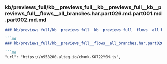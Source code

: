 ### kb/previews_full/kb__previews_full__kb__previews_full__kb__previews_full__flows__all_branches.har.part026.md.part001.md.part002.md.md

```md
### kb/previews_full/kb__previews_full__kb__previews_full__flows__all_branches.har.part026.md.part001.md.part002.md

```md
### kb/previews_full/kb__previews_full__flows__all_branches.har.part026.md.part001.md (part 002)

```md
"url": "https://n958200.alteg.io/chunk-KO722YSM.js",
                     
```

```

```

```
